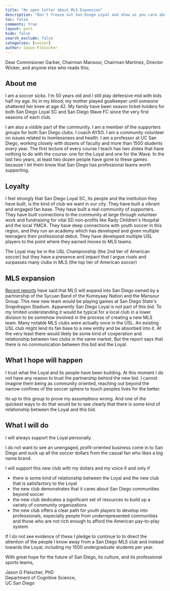 ```yaml
---
title: "An open letter about MLS Expansion"
description: "Don't freeze out San Diego Loyal and show us you care about this community"
toc: false
comments: true
layout: post
hide: false
search_exclude: false
categories: [soccer]
author: Jason Fleischer
---
```



Dear Commisioner Garber,  Chairman Mansour, Chairman Martinez, Director Wicker, and anyone else who reads this;

## About me
I am a soccer sicko. I'm 50 years old and I still play defensive mid with kids half my age. Its in my blood; my mother played goalkeeper until someone shattered her knee at age 42. My family have been season ticket holders for both San Diego Loyal SC and San Diego Wave FC since the very first seasons of each club.

I am also a visible part of the community. I am a member of the supporters groups for both San Diego clubs.  I coach AYSO.  I am a community volunteer on issues related to homlessness and health.  I am a professor at UC San Diego, working closely with dozens of faculty and more than 1500 students every year.   The first lecture of every course I teach has two slides that have nothing to do with the course: one for the Loyal and one for the Wave. In the last two years, at least two dozen people have gone to these games because I let them know that San Diego has professional teams worth supporting.

## Loyalty

I feel strongly that San Diego Loyal SC, its people and the institution they have built, is the kind of club we want in our city.  They have built a vibrant and engaged fan base.  They have built a real community of supporters.  They have built connections to the community at large through volunteer work and fundraising for vital SD non-profits like Rady Children's Hospital and the local YMCA.  They have deep connections with youth soccer in this region, and they run an academy which has developed and given multiple teenagers their professional debut.  They have developed multiple USL players to the point where they earned moves to MLS teams.

The Loyal may be in the USL Championship (the 2nd tier of American soccer) but they have a presence and impact that I argue rivals and surpasses many clubs in MLS (the top tier of American soccer)

## MLS expansion

[Recent reports](https://www.sandiegouniontribune.com/sports/soccer/story/2023-05-06/major-league-soccer-mls-san-diego-expansion-franchise-snapdragon-stadium-sycuan-mansour-group) have said that MLS will expand into San Diego owned by a partnership of the Sycuan Band of the Kumeyaay Nation and the Mansour Group. This new new team would be playing games at San Diego State's Snapdragon Stadium.  Apparently San Diego Loyal is not part of this bid.  To my limited understanding it would be typical for a local club in a lower division to be somehow involved in the process of creating a new MLS team.  Many notable MLS clubs were actually once in the USL. An existing USL club might lend its fan base to a new entity and be absorbed into it. At the very least there would likely be some kind of cooperation and relationship between two clubs in the same market.   But the report says that there is no communication between this bid and the Loyal.

## What I hope will happen
I trust what the Loyal and its people have been building. At this moment I do not have any reason to trust the partnership behind the new bid.  I cannot imagine them being as community oriented, reaching out beyond the narrow confines of the soccer sphere to touch peoples lives for the better. 

Its up to this group to prove my assumptions wrong.  And one of the quickest ways to do that would be to see clearly that there is some kind of relationship between the Loyal and this bid.  

## What I will do
I will always support the Loyal personally. 

I do not want to see an unengaged, profit-oriented business come in to San Diego and suck up all the soccer dollars from the casual fan who likes a big name brand.
 
I will support this new club with my dollars and my voice if and only if
- there is some kind of relationship between the Loyal and the new club that is satisfactory to the Loyal
- the new club demonstrates that it cares about San Diego communities beyond soccer
- the new club dedicates a significant set of resources to build up a variety of community organizations
- the new club offers a clear path for youth players to develop into professionals, especially people from underrepresented communities and those who are not rich enough to afford the American pay-to-play system.

If I do not see evidence of these I pledge to continue to to direct the attention of the people I know away from a San Diego MLS club and instead towards the Loyal, including my 1500 undergraduate students per year.

With great hope for the future of San Diego, its culture,  and its professional sports teams,

Jason G Fleischer, PhD  
Department of Cognitive Science,  
UC San Diego





